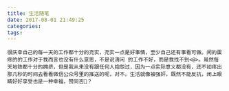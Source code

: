 ```yaml
---
title: 生活随笔
date: 2017-08-01 21:49:25
categories:
tags:
---
```

    很庆幸自己的每一天的工作都十分的充实，充实一点是好事情，至少自己还有事看可做。闲的蛋疼的的工作对于我而言也没有什么意思，不是说清闲 的工作不好，而是我找不到<@>。虽然每天地铁都十分的拥挤，但是我从来没有跟任何人抱怨过，因为一点实际意义都没有，还不如疼出那几秒的时间去看看微信公众号里的推送的呢，对不。生活就像被强奸，既然不能反抗，闭上眼睛好好享受也是一种幸福，赞同否？


